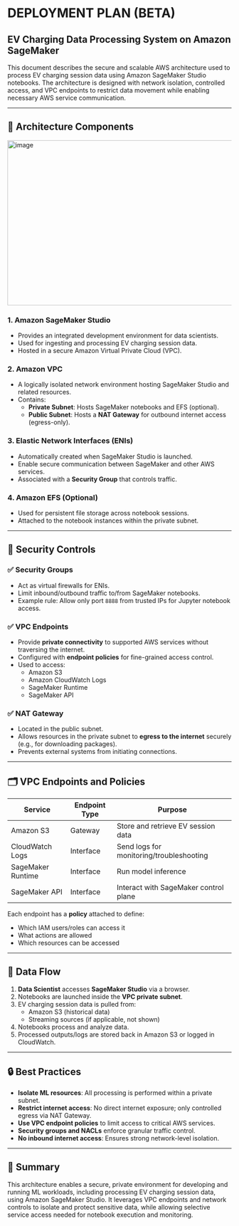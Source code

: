 # DEPLOYMENT PLAN (BETA)

## EV Charging Data Processing System on Amazon SageMaker

This document describes the secure and scalable AWS architecture used to process EV charging session data using Amazon SageMaker Studio notebooks. The architecture is designed with network isolation, controlled access, and VPC endpoints to restrict data movement while enabling necessary AWS service communication.

---

## 🧱 Architecture Components

<img width="857" height="371" alt="image" src="https://github.com/user-attachments/assets/1c751de6-9fb2-41a2-a25c-7da30a59b18e" />


### 1. **Amazon SageMaker Studio**
- Provides an integrated development environment for data scientists.
- Used for ingesting and processing EV charging session data.
- Hosted in a secure Amazon Virtual Private Cloud (VPC).

### 2. **Amazon VPC**
- A logically isolated network environment hosting SageMaker Studio and related resources.
- Contains:
  - **Private Subnet**: Hosts SageMaker notebooks and EFS (optional).
  - **Public Subnet**: Hosts a **NAT Gateway** for outbound internet access (egress-only).

### 3. **Elastic Network Interfaces (ENIs)**
- Automatically created when SageMaker Studio is launched.
- Enable secure communication between SageMaker and other AWS services.
- Associated with a **Security Group** that controls traffic.

### 4. **Amazon EFS (Optional)**
- Used for persistent file storage across notebook sessions.
- Attached to the notebook instances within the private subnet.

---

## 🔐 Security Controls

### ✅ Security Groups
- Act as virtual firewalls for ENIs.
- Limit inbound/outbound traffic to/from SageMaker notebooks.
- Example rule: Allow only port `8888` from trusted IPs for Jupyter notebook access.

### ✅ VPC Endpoints
- Provide **private connectivity** to supported AWS services without traversing the internet.
- Configured with **endpoint policies** for fine-grained access control.
- Used to access:
  - Amazon S3
  - Amazon CloudWatch Logs
  - SageMaker Runtime
  - SageMaker API

### ✅ NAT Gateway
- Located in the public subnet.
- Allows resources in the private subnet to **egress to the internet** securely (e.g., for downloading packages).
- Prevents external systems from initiating connections.

---

## 🗂 VPC Endpoints and Policies

| Service              | Endpoint Type | Purpose                                  |
|----------------------|----------------|------------------------------------------|
| Amazon S3            | Gateway        | Store and retrieve EV session data       |
| CloudWatch Logs      | Interface      | Send logs for monitoring/troubleshooting |
| SageMaker Runtime    | Interface      | Run model inference                      |
| SageMaker API        | Interface      | Interact with SageMaker control plane    |

Each endpoint has a **policy** attached to define:
- Which IAM users/roles can access it
- What actions are allowed
- Which resources can be accessed

---

## 🔄 Data Flow

1. **Data Scientist** accesses **SageMaker Studio** via a browser.
2. Notebooks are launched inside the **VPC private subnet**.
3. EV charging session data is pulled from:
   - Amazon S3 (historical data)
   - Streaming sources (if applicable, not shown)
4. Notebooks process and analyze data.
5. Processed outputs/logs are stored back in Amazon S3 or logged in CloudWatch.

---

## 🔒 Best Practices

- **Isolate ML resources**: All processing is performed within a private subnet.
- **Restrict internet access**: No direct internet exposure; only controlled egress via NAT Gateway.
- **Use VPC endpoint policies** to limit access to critical AWS services.
- **Security groups and NACLs** enforce granular traffic control.
- **No inbound internet access**: Ensures strong network-level isolation.

---

## 📌 Summary

This architecture enables a secure, private environment for developing and running ML workloads, including processing EV charging session data, using Amazon SageMaker Studio. It leverages VPC endpoints and network controls to isolate and protect sensitive data, while allowing selective service access needed for notebook execution and monitoring.

